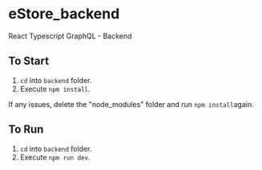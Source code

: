 # eStore_backend

React Typescript GraphQL - Backend

## To Start

1. `cd` into `backend` folder.
2. Execute `npm install`.

If any issues, delete the "node_modules" folder and run `npm install`again.

## To Run

1. `cd` into `backend` folder.
2. Execute `npm run dev`.
